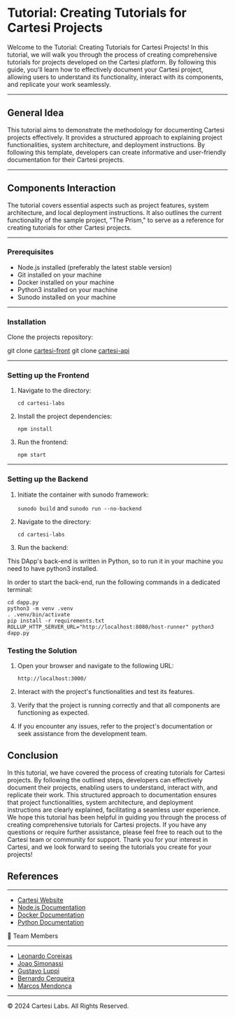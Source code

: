 # Tutorial: Creating Tutorials for Cartesi Projects

Welcome to the Tutorial: Creating Tutorials for Cartesi Projects! In this tutorial, we will walk you through the process of creating comprehensive tutorials for projects developed on the Cartesi platform. By following this guide, you'll learn how to effectively document your Cartesi project, allowing users to understand its functionality, interact with its components, and replicate your work seamlessly.

---

## General Idea

This tutorial aims to demonstrate the methodology for documenting Cartesi projects effectively. It provides a structured approach to explaining project functionalities, system architecture, and deployment instructions. By following this template, developers can create informative and user-friendly documentation for their Cartesi projects.

---

## Components Interaction

The tutorial covers essential aspects such as project features, system architecture, and local deployment instructions. It also outlines the current functionality of the sample project, "The Prism," to serve as a reference for creating tutorials for other Cartesi projects.

---

### Prerequisites
- Node.js installed (preferably the latest stable version)
- Git installed on your machine
- Docker installed on your machine
- Python3 installed on your machine
- Sunodo installed on your machine

---

### Installation
 Clone the projects repository:

git clone [cartesi-front](https://github.com/leocoreixas/cartesi-labs)
git clone [cartesi-api](https://github.com/jsimonassi/cartesi-labs)

---

### Setting up the Frontend
1. Navigate to the directory:

    ```cd cartesi-labs```

2. Install the project dependencies:

    ```npm install```

3.  Run the frontend:

    ```npm start```

---
   
### Setting up the Backend
1. Initiate the container with sunodo framework:

    ```sunodo build``` and ```sunodo run --no-backend```

2. Navigate to the directory:

    ```cd cartesi-labs```

3. Run the backend:

This DApp's back-end is written in Python, so to run it in your machine you need to have python3 installed.

In order to start the back-end, run the following commands in a dedicated terminal:
    
    cd dapp.py
    python3 -m venv .venv
    . .venv/bin/activate
    pip install -r requirements.txt
    ROLLUP_HTTP_SERVER_URL="http://localhost:8080/host-runner" python3 dapp.py

### Testing the Solution
1. Open your browser and navigate to the following URL:

    ```http://localhost:3000/```

2. Interact with the project's functionalities and test its features.
3. Verify that the project is running correctly and that all components are functioning as expected.
4. If you encounter any issues, refer to the project's documentation or seek assistance from the development team.

## Conclusion

In this tutorial, we have covered the process of creating tutorials for Cartesi projects. By following the outlined steps, developers can effectively document their projects, enabling users to understand, interact with, and replicate their work. This structured approach to documentation ensures that project functionalities, system architecture, and deployment instructions are clearly explained, facilitating a seamless user experience. We hope this tutorial has been helpful in guiding you through the process of creating comprehensive tutorials for Cartesi projects. If you have any questions or require further assistance, please feel free to reach out to the Cartesi team or community for support. Thank you for your interest in Cartesi, and we look forward to seeing the tutorials you create for your projects!

## References

---

- [Cartesi Website](https://cartesi.io/)
- [Node.js Documentation](https://nodejs.org/en/docs/)
- [Docker Documentation](https://docs.docker.com/)
- [Python Documentation](https://docs.python.org/3/)
  
👥 Team Members

---

- [Leonardo Coreixas](https://github.com/leocoreixas)
- [Joao Simonassi](https://github.com/jsimonassi)
- [Gustavo Luppi](https://github.com/gustavoluppi)
- [Bernardo Cerqueira](https://github.com/bernardocerq)
- [Marcos Mendonça](https://github.com/marcoscezar1)


---
  
  © 2024 Cartesi Labs. All Rights Reserved.


    





